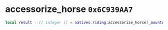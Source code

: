 # accessorize_horse `0x6C939AA7`

```lua
local result --[[ integer ]] = natives.riding.accessorize_horse(_mountActor --[[ number ]], _accessory --[[ number ]])
```